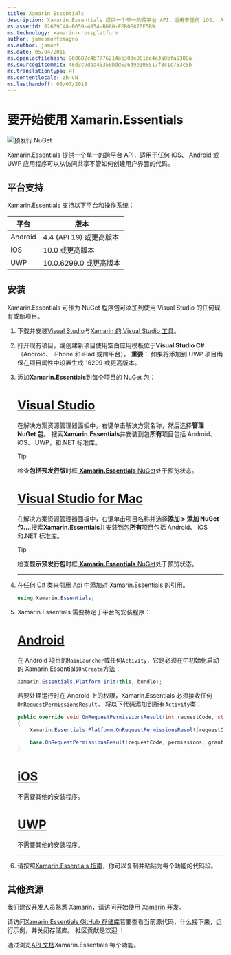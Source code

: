 ```yaml
---
title: Xamarin.Essentials
description: Xamarin.Essentials 提供一个单一的跨平台 API，适用于任何 iOS、 Android 或 UWP 应用程序可以从访问共享不管如何创建用户界面的代码。
ms.assetid: B2669C48-B659-4854-BD80-FEB0E876F5B9
ms.technology: xamarin-crossplatform
author: jamesmontemagno
ms.author: jamont
ms.date: 05/04/2018
ms.openlocfilehash: 960682c4b7776214ab303e861be4e3a8bfa9388a
ms.sourcegitcommit: 46d3c9daa45350bdd536d9e105517f3c1c753c5b
ms.translationtype: HT
ms.contentlocale: zh-CN
ms.lasthandoff: 05/07/2018
---
```

# <a name="get-started-with-xamarinessentials"></a>要开始使用 Xamarin.Essentials

![预发行 NuGet](~/media/shared/pre-release.png)

Xamarin.Essentials 提供一个单一的跨平台 API，适用于任何 iOS、 Android 或 UWP 应用程序可以从访问共享不管如何创建用户界面的代码。

## <a name="platform-support"></a>平台支持

Xamarin.Essentials 支持以下平台和操作系统：

| 平台 | 版本 |
| --- | --- |
| Android | 4.4 (API 19) 或更高版本 |
| iOS |10.0 或更高版本 |
| UWP | 10.0.6299.0 或更高版本 |

## <a name="installation"></a>安装

Xamarin.Essentials 可作为 NuGet 程序包可添加到使用 Visual Studio 的任何现有或新项目。

1. 下载并安装[Visual Studio](http://visualstudio.com)与[Xamarin 的 Visual Studio 工具](~/cross-platform/get-started/installation/index.md)。

2. 打开现有项目，或创建新项目使用空白应用模板位于**Visual Studio C#** （Android、 iPhone 和 iPad 或跨平台）。 **重要**： 如果将添加到 UWP 项目确保在项目属性中设置生成 16299 或更高版本。

3. 添加**Xamarin.Essentials**到每个项目的 NuGet 包：

    # <a name="visual-studiotabwindows"></a>[Visual Studio](#tab/windows)

    在解决方案资源管理器面板中，右键单击解决方案名称，然后选择**管理 NuGet 包**。 搜索**Xamarin.Essentials**并安装到包**所有**项目包括 Android、 iOS、 UWP，和.NET 标准库。

    > [!TIP]
    > 检查**包括预发行版**时框[ **Xamarin.Essentials** NuGet](https://www.nuget.org/packages/Xamarin.Essentials)处于预览状态。

    # <a name="visual-studio-for-mactabmacos"></a>[Visual Studio for Mac](#tab/macos)

    在解决方案资源管理器面板中，右键单击项目名称并选择**添加 > 添加 NuGet 包...**.搜索**Xamarin.Essentials**并安装到包**所有**项目包括 Android、 iOS 和.NET 标准库。

    > [!TIP]
    > 检查**显示预发行包**时框[ **Xamarin.Essentials** NuGet](https://www.nuget.org/packages/Xamarin.Essentials)处于预览状态。

    -----

4. 在任何 C# 类来引用 Api 中添加对 Xamarin.Essentials 的引用。

    ```csharp
    using Xamarin.Essentials;
    ```

5. Xamarin.Essentials 需要特定于平台的安装程序：

    # <a name="androidtabandroid"></a>[Android](#tab/android)

    在 Android 项目的`MainLauncher`或任何`Activity`，它是必须在中初始化启动的 Xamarin.Essentials`OnCreate`方法：

    ```csharp
    Xamarin.Essentials.Platform.Init(this, bundle);
    ```

    若要处理运行时在 Android 上的权限，Xamarin.Essentials 必须接收任何`OnRequestPermissionsResult`。 将以下代码添加到所有`Activity`类：

    ```csharp
    public override void OnRequestPermissionsResult(int requestCode, string[] permissions, [GeneratedEnum] Android.Content.PM.Permission[] grantResults)
    {
        Xamarin.Essentials.Platform.OnRequestPermissionsResult(requestCode, permissions, grantResults);

        base.OnRequestPermissionsResult(requestCode, permissions, grantResults);
    }
    ```

    # <a name="iostabios"></a>[iOS](#tab/ios)

    不需要其他的安装程序。

    # <a name="uwptabuwp"></a>[UWP](#tab/uwp)

    不需要其他的安装程序。

    -----

6. 请按照[Xamarin.Essentials 指南](index.md)，你可以复制并粘贴为每个功能的代码段。

## <a name="other-resources"></a>其他资源

我们建议开发人员熟悉 Xamarin，请访问[开始使用 Xamarin 开发](~/cross-platform/getting-started/index.md)。

请访问[Xamarin.Essentials GitHub 存储库](http://github.com/xamarin/Essentials)若要查看当前源代码，什么接下来，运行示例，并关闭存储库。 社区贡献是欢迎 ！

通过浏览[API 文档](xref:Xamarin.Essentials)Xamarin.Essentials 每个功能。

